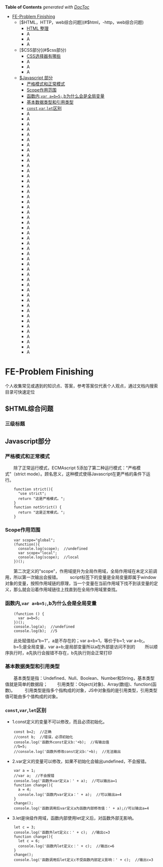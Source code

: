**Table of Contents**  *generated with [DocToc](http://doctoc.herokuapp.com/)*

- [FE-Problem Finishing](#fe-problem-finishing)
  - [$HTML，HTTP，web综合问题](#$html，-http，web综合问题)
    - [HTML 整理](#HTML-整理)
    - A
    - A
    - A
  - [$CSS部分](#$css部分)
    - [CSS选择器有哪些](#css选择器有哪些)
    - A
    - A
    - A
  - [$Javascript 部分](#Javascript部分)
    - [严格模式和正常模式](#严格模式和正常模式)
    - [Scope作用范围](#Scope作用范围)
    - [函数内,`var a=b=5;`,b为什么会是全局变量](#函数内var-a-b-5-b为什么会是全局变量)
    - [基本数据类型和引用类型](#基本数据类型和引用类型)
    - [`const`,`var`,`let`区别](#constvarlet区别)
    - A
    - A
    - A
    - A
    - A
    - A
    - A
    - A
    - A
    - A
    - A
    - A
    - A
    - A
    - A
    - A
    - A
    - A
    - A
    - A
    - A
    - A
    - A
    - A
    - A
    - A
    - A
    - A
    - A
    - A
    - A
    - A
    - A
    - A
    - A
    - A
    - A
    - A
    - A
    - A
    - A
    - A
    - A
    - A
    - A
    - A
    - A

<!-- END doctoc generated TOC -->

# FE-Problem Finishing

个人收集常见或遇到的知识点、答案，参考答案仅代表个人观点，通过文档内搜索目录可快速定位

## $HTML综合问题
### 三级标题


## Javascript部分

### 严格模式和正常模式
　　除了正常运行模式，ECMAscript 5添加了第二种运行模式："严格模式"（strict mode）。顾名思义，这种模式使得Javascript在更严格的条件下运行。
```
    function strict(){
      "use strict";
      return "这是严格模式。";
    }
    function notStrict() {
      return "这是正常模式。";
    }
```


### Scope作用范围
```
    var scope="global";
    (function(){
      console.log(scope);  //undefined
      var scope="local";
      console.log(scope);  //local
    })();
```

　　第二次定义的"scope"，作用域提升为全局作用域，全局作用域在未定义前调用，所以第一次输出会报错。
　　script标签下的变量是全局变量即属于window对象的变量，按照作用域链的原理，当一个变量在当前作用域下找不到该变量的定义，那么就会沿着作用域链往上找直到在全局作用域里查找。

### 函数内,`var a=b=5;`,b为什么会是全局变量
```
    (function () {
      var a=b=5;
    })();
    console.log(a);  //undefined
    console.log(b);  //5
```

　　此处赋值给a“b=1”，a是不存在的；var a=b=1，等价于b=1; var a=b;。
　　b=5;是全局变量，var a=b;是局部变量所以a在外部是访问不到的
　　所以顺序执行时，a先执行会报错不存在，b先执行则会正常打印

### 基本数据类型和引用类型
　　基本类型是指：Undefined、Null、Boolean、Number和String，基本类型值就是简单的数据段；
　　引用类型：Object(对象)、Array(数组)、function(函数)。 
　　引用类型是指多个指构成的对象，JS中对象指的是引用类型，引用类型值可能由多个值构成的对象。

### `const`,`var`,`let`区别
- 1.const定义的变量不可以修改，而且必须初始化。
```
    const b=2;  //正确
    //const b;  //错误，必须初始化 
    console.log('函数外const定义b:'+b);  //有输出值
    //b=5;
    //console.log('函数外修改const定义b:'+b);  //无法输出 
```

- 2.var定义的变量可以修改，如果不初始化会输出undefined，不会报错。
```
    var a = 1;
    //var a;  //不会报错
    console.log('函数外var定义a：' + a);  //可以输出a=1
    function change(){
      a = 4;
      console.log('函数内var定义a：' + a);  //可以输出a=4
    } 
    change();
    console.log('函数调用后var定义a为函数内部修改值：' + a);//可以输出a=4
```

- 3.let是块级作用域，函数内部使用let定义后，对函数外部无影响。
```
    let c = 3;
    console.log('函数外let定义c：' + c);  //输出c=3
    function change(){
      let c = 6;
      console.log('函数内let定义c：' + c);  //输出c=6
    } 
    change();
    console.log('函数调用后let定义c不受函数内部定义影响：' + c);  //输出c=3
```




### 


### 


### 


### 


### 


### 


### 


